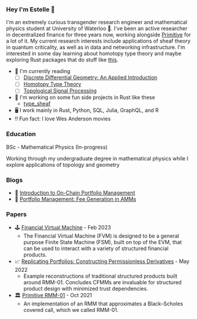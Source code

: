### Hey I'm Estelle 🌟

I'm an extremely curious transgender research engineer and mathematical physics student at University of Waterloo 🌌. I've been an active researcher in decentralized finance for three years now, working alongside [Primitive](https://github.com/primitivefinance) for a lot of it. My current research interests include applications of sheaf theory in quantum criticality, as well as in data and networking infrastructure. I'm interested in some day learning about homotopy type theory and maybe exploring Rust packages that do stuff like [this](https://github.com/chakravala/Grassmann.jl).

- 🔭 I'm currently reading
  - [ ] [Discrete Differential Geometry: An Applied Introduction](http://www.cs.cmu.edu/~kmcrane/Projects/DDG/paper.pdf)
  - [ ] [Homotopy Type Theory](https://hott.github.io/book/hott-online-13-g2e736d1.pdf)
  - [ ] [Topological Signal Processing](https://link.springer.com/book/10.1007/978-3-642-36104-3)
- 🌱 I'm working on some fun side projects in Rust like these
  - [type_sheaf](https://github.com/Autoparallel/type_sheaf)
- 🖥️ I work mainly in Rust, Python, SQL, Julia, GraphQL, and R
- ‼️ Fun fact: I love Wes Anderson movies

### Education

BSc - Mathematical Physics (In-progress)

Working through my undergraduate degree in mathematical physics while I explore applications of topology and geometry

### Blogs

- 🥛 [Introduction to On-Chain Portfolio Management](https://www.primitive.xyz/posts/RMMTech)
- 🍪 [Portfolio Management: Fee Generation in AMMs](https://www.primitive.xyz/blog/fee-growth)

### Papers

- 🕹️ [Financial Virtual Machine](https://www.primitive.xyz/papers/yellow.pdf) - Feb 2023
  - The Financial Virtual Machine (FVM) is designed to be a general purpose Finite State Machine (FSM), built on top of the EVM, that can be used to interact with a variety of structured financial products.
- 📈 [Replicating Portfolios: Constructing Permissionless Derivatives](https://www.primitive.xyz/papers/Constructing_Permissionless_Derivatives.pdf) - May 2022
  - Example reconstructions of traditional structured products built around RMM-01. Concludes CFMMs are invaluable for structured product design with minimized trust dependencies.
- 🏛️ [Primitive RMM-01](https://www.primitive.xyz/papers/Whitepaper.pdf) - Oct 2021
  - An implementation of an RMM that approximates a Black–Scholes covered call, which we called RMM-01.
